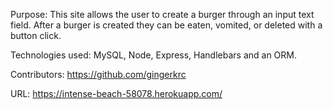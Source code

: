 Purpose:
This site allows the user to create a burger through an input text field. After a burger is created they can be eaten, vomited, or deleted with a button click.

Technologies used:
MySQL, Node, Express, Handlebars and an ORM.

Contributors:
https://github.com/gingerkrc

URL: https://intense-beach-58078.herokuapp.com/





